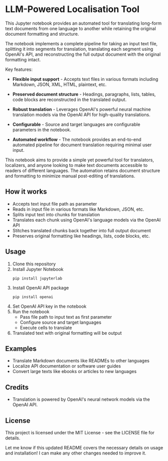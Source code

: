 # LLM-Powered Localisation Tool

This Jupyter notebook provides an automated tool for translating long-form text documents from one language to another while retaining the original document formatting and structure.

The notebook implements a complete pipeline for taking an input text file, splitting it into segments for translation, translating each segment using OpenAI's API, and reconstructing the full output document with the original formatting intact.

Key features:

- **Flexible input support** - Accepts text files in various formats including Markdown, JSON, XML, HTML, plaintext, etc.

- **Preserved document structure** - Headings, paragraphs, lists, tables, code blocks are reconstructed in the translated output.

- **Robust translation** - Leverages OpenAI's powerful neural machine translation models via the OpenAI API for high-quality translations.

- **Configurable** - Source and target languages are configurable parameters in the notebook.

- **Automated workflow** - The notebook provides an end-to-end automated pipeline for document translation requiring minimal user input.

This notebook aims to provide a simple yet powerful tool for translators, localizers, and anyone looking to make text documents accessible to readers of different languages. The automation retains document structure and formatting to minimize manual post-editing of translations.

## How it works

- Accepts text input file path as parameter
- Reads in input file in various formats like Markdown, JSON, etc.
- Splits input text into chunks for translation
- Translates each chunk using OpenAI's language models via the OpenAI API
- Stitches translated chunks back together into full output document
- Preserves original formatting like headings, lists, code blocks, etc.

## Usage

1. Clone this repository
2. Install Jupyter Notebook
   ```
   pip install jupyterlab
   ```
3. Install OpenAI API package
   ```
   pip install openai
   ```
4. Set OpenAI API key in the notebook
5. Run the notebook
   - Pass file path to input text as first parameter
   - Configure source and target languages
   - Execute cells to translate
6. Translated text with original formatting will be output

## Examples

- Translate Markdown documents like READMEs to other languages
- Localize API documentation or software user guides
- Convert large texts like ebooks or articles to new languages

## Credits

- Translation is powered by OpenAI's neural network models via the OpenAI API.

## License

This project is licensed under the MIT License - see the LICENSE file for details.

Let me know if this updated README covers the necessary details on usage and installation! I can make any other changes needed to improve it.
